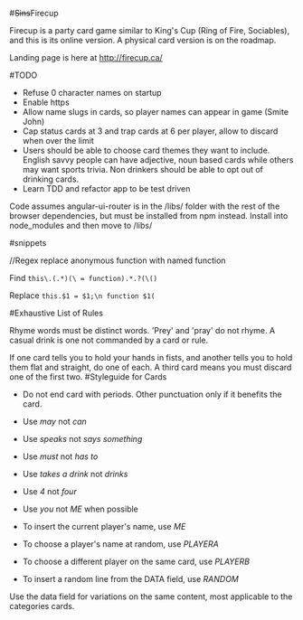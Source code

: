 #~~Sins~~Firecup

Firecup is a party card game similar to King's Cup (Ring of Fire, Sociables), and
this is its online version. A physical card version is on the roadmap.

Landing page is here at http://firecup.ca/

#TODO

* Refuse 0 character names on startup
* Enable https
* Allow name slugs in cards, so player names can appear in game (Smite John)
* Cap status cards at 3 and trap cards at 6 per player, allow to discard when over
the limit
* Users should be able to choose card themes they want to include. English savvy
people can have adjective, noun based cards while others may want sports trivia.
Non drinkers should be able to opt out of drinking cards.
* Learn TDD and refactor app to be test driven

Code assumes angular-ui-router is in the /libs/ folder with the rest of the browser
dependencies, but must be installed from npm instead. Install into node_modules
and then move to /libs/


#snippets

//Regex replace anonymous function with named function

Find
`this\.(.*)(\ = function).*.?(\()`

Replace
`this.$1 = $1;\n function $1(`

#Exhaustive List of Rules

Rhyme words must be distinct words. 'Prey' and 'pray' do not rhyme.
A casual drink is one not commanded by a card or rule.

If one card tells you to hold your hands in fists, and another tells you to hold
them flat and straight, do one of each. A third card means you must discard one
of the first two.
#Styleguide for Cards

* Do not end card with periods. Other punctuation only if it benefits the card.
* Use *may* not *can*
* Use *speaks* not *says something*
* Use *must* not *has to*
* Use *takes a drink* not *drinks*
* Use *4* not *four*
* Use *you* not *ME* when possible

* To insert the current player's name, use *ME*
* To choose a player's name at random, use *PLAYERA*
* To choose a different player on the same card, use *PLAYERB*
* To insert a random line from the DATA field, use *RANDOM*

Use the data field for variations on the same content, most applicable to the categories cards.
